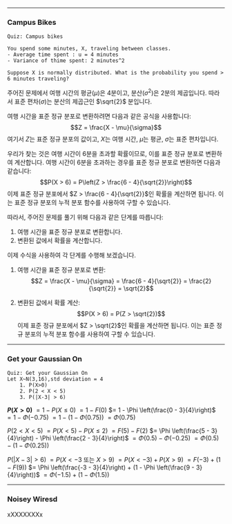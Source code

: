 
---
### Campus Bikes

```
Quiz: Campus bikes

You spend some minutes, X, traveling between classes.
- Average time spent : u = 4 minutes
- Variance of thime spent: 2 minutes^2

Suppose X is normally distributed. What is the probability you spend > 6 minutes traveling?
```

주어진 문제에서 여행 시간의 평균($\mu$)은 4분이고, 분산($\sigma^2$)은 2분의 제곱입니다. 따라서 표준 편차($\sigma$)는 분산의 제곱근인 $\sqrt{2}$ 분입니다.

여행 시간을 표준 정규 분포로 변환하려면 다음과 같은 공식을 사용합니다:$$Z = \frac{X - \mu}{\sigma}$$
여기서 $Z$는 표준 정규 분포의 값이고, $X$는 여행 시간, $\mu$는 평균, $\sigma$는 표준 편차입니다.

우리가 찾는 것은 여행 시간이 6분을 초과할 확률이므로, 이를 표준 정규 분포로 변환하여 계산합니다. 여행 시간이 6분을 초과하는 경우를 표준 정규 분포로 변환하면 다음과 같습니다:$$P(X > 6) = P\left(Z > \frac{6 - 4}{\sqrt{2}}\right)$$
이제 표준 정규 분포에서 $Z > \frac{6 - 4}{\sqrt{2}}$인 확률을 계산하면 됩니다. 이는 표준 정규 분포의 누적 분포 함수를 사용하여 구할 수 있습니다.

따라서, 주어진 문제를 풀기 위해 다음과 같은 단계를 따릅니다:

1. 여행 시간을 표준 정규 분포로 변환합니다.
2. 변환된 값에서 확률을 계산합니다.

이제 수식을 사용하여 각 단계를 수행해 보겠습니다.

1. 여행 시간을 표준 정규 분포로 변환:$$Z = \frac{X - \mu}{\sigma} = \frac{6 - 4}{\sqrt{2}} = \frac{2}{\sqrt{2}} = \sqrt{2}$$

2. 변환된 값에서 확률 계산:$$P(X > 6) = P(Z > \sqrt{2})$$
이제 표준 정규 분포에서 $Z > \sqrt{2}$인 확률을 계산하면 됩니다. 이는 표준 정규 분포의 누적 분포 함수를 사용하여 구할 수 있습니다.

---
### Get your Gaussian On

```
Quiz: Get your Gaussian On
Let X~N(3,16),std deviation = 4
	1. P(X>0)
	2. P(2 < X < 5)
	3. P(|X-3| > 6)
```

**$P(X > 0)$** 
	$= 1 - P(X \leq 0)$ 
	$= 1 - F(0)$ 
	$= 1 - \Phi \left(\frac{0 - 3}{4}\right)$ 
	$= 1 - \Phi(-0.75)$ 
	$= 1 - (1 - \Phi(0.75))$
	$= \Phi(0.75)$

$P(2 < X < 5)$
	$= P(X < 5) - P(X \leq 2)$
	$= F(5) - F(2)$
	$= \Phi \left(\frac{5 - 3}{4}\right) - \Phi \left(\frac{2 - 3}{4}\right)$
	$= \Phi(0.5) - \Phi(-0.25)$
	$= \Phi(0.5) - (1 - \Phi(0.25))$

$P(|X - 3| > 6)$ 
	$= P(X < -3 \text{ 또는 } X > 9)$
	$= P(X < -3) + P(X > 9)$
	$= F(-3) + (1 - F(9))$
	$= \Phi \left(\frac{-3 - 3}{4}\right) + (1 - \Phi \left(\frac{9 - 3}{4}\right))$
	$= \Phi(-1.5) + (1 - \Phi(1.5))$

---

### Noisey Wiresd


xXXXXXXXx